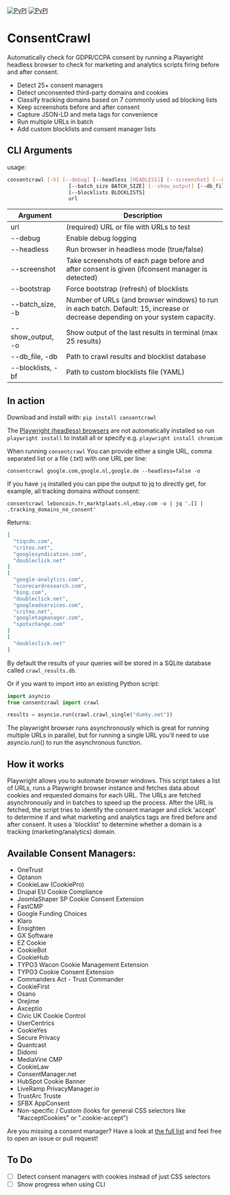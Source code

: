 
[![PyPI](https://img.shields.io/pypi/v/consentcrawl.svg?maxAge=3600)](https://pypi.python.org/pypi/consentcrawl)
[![PyPI](https://img.shields.io/pypi/pyversions/consentcrawl.svg?maxAge=3600)](https://pypi.python.org/pypi/consentcrawl)

# ConsentCrawl
Automatically check for GDPR/CCPA consent by running a Playwright headless browser to check for marketing and analytics scripts firing before and after consent.
- Detect 25+ consent managers
- Detect unconsented third-party domains and cookies
- Classify tracking domains based on 7 commonly used ad blocking lists
- Keep screenshots before and after consent
- Capture JSON-LD and meta tags for convenience
- Run multiple URLs in batch
- Add custom blocklists and consent manager lists

## CLI Arguments
usage:
```sh
consentcrawl [-h] [--debug] [--headless [HEADLESS]] [--screenshot] [--bootstrap]
                    [--batch_size BATCH_SIZE] [--show_output] [--db_file DB_FILE]
                    [--blocklists BLOCKLISTS]
                    url
```

| Argument | Description |
|----------|-------------|
| url      | (required) URL or file with URLs to test
| --debug  | Enable debug logging
| --headless | Run browser in headless mode (true/false)
|  --screenshot | Take screenshots of each page before and after consent is given (ifconsent manager is detected)
|  --bootstrap | Force bootstrap (refresh) of blocklists
|  --batch_size, -b | Number of URLs (and browser windows) to run in each batch. Default: 15, increase or decrease depending on your system capacity.
| --show_output, -o | Show output of the last results in terminal (max 25 results)
| --db_file, -db | Path to crawl results and blocklist database
|  --blocklists, -bf | Path to custom blocklists file (YAML)

## In action
Download and install with:
`pip install consentcrawl`

The [Playwright (headless) browsers](https://playwright.dev/python/docs/browsers) are not automatically installed so run `playwright install` to install all or specify e.g. `playwright install chromium`

When running `consentcrawl` You can provide either a single URL, comma separated list or a file (.txt) with one URL per line:

`consentcrawl google.com,google.nl,google.de --headless=false -o`

If you have `jq` installed you can pipe the output to jq to directly get, for example, all tracking domains without consent:

`consentcrawl leboncoin.fr,marktplaats.nl,ebay.com -o | jq '.[] | .tracking_domains_no_consent'`

Returns:
```json
[
  "tiqcdn.com",
  "criteo.net",
  "googlesyndication.com",
  "doubleclick.net"
]
[
  "google-analytics.com",
  "scorecardresearch.com",
  "bing.com",
  "doubleclick.net",
  "googleadservices.com",
  "criteo.net",
  "googletagmanager.com",
  "spotxchange.com"
]
[
  "doubleclick.net"
]
```

By default the results of your queries will be stored in a SQLite database called `crawl_results.db`.

Or if you want to import into an existing Python script:
```python
import asyncio
from consentcrawl import crawl

results = asyncio.run(crawl.crawl_single("dumky.net"))
```

The playwright browser runs asynchronously which is great for running multiple
URLs in parallel, but for running a single URL you'll need to use asyncio.run()
to run the asynchronous function.

## How it works
Playwright allows you to automate browser windows. This script takes a list of URLs, runs a Playwright browser instance and fetches data about cookies and requested domains for each URL. The URLs are fetched asynchronously and in batches to speed up the process. After the URL is fetched, the script tries to identify the consent manager and click 'accept' to determine if and what marketing and analytics tags are fired before and after consent. It uses a 'blocklist' to determine whether a domain is a tracking (marketing/analytics) domain.

## Available Consent Managers:
- OneTrust
- Optanon
- CookieLaw (CookiePro)
- Drupal EU Cookie Compliance
- JoomlaShaper SP Cookie Consent Extension
- FastCMP
- Google Funding Choices
- Klaro
- Ensighten
- GX Software
- EZ Cookie
- CookieBot
- CookieHub
- TYPO3 Wacon Cookie Management Extension
- TYPO3 Cookie Consent Extension
- Commanders Act - Trust Commander
- CookieFirst
- Osano
- Orejime
- Axceptio
- Civic UK Cookie Control
- UserCentrics
- CookieYes
- Secure Privacy
- Quantcast
- Didomi
- MediaVine CMP
- CookieLaw
- ConsentManager.net
- HubSpot Cookie Banner
- LiveRamp PrivacyManager.io
- TrustArc Truste
- SFBX AppConsent
- Non-specific / Custom (looks for general CSS selectors like "#acceptCookies" or ".cookie-accept")

Are you missing a consent manager? Have a look at [the full list](consentcrawl/assets/consent_managers.yml) and feel free to open an issue or pull request!

## To Do
- [ ] Detect consent managers with cookies instead of just CSS selectors
- [ ] Show progress when using CLI
